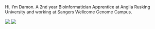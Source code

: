 Hi, i'm Damon. A 2nd year Bioinformatician Apprentice at Anglia Rusking University and working at Sangers Wellcome Genome Campus.

<a href="https://github.com/anuraghazra/github-readme-stats">
  <img align="center" src="https://github-readme-stats.vercel.app/api/pin/?username=DLBPointon&repo=github-readme-stats" />
</a>
<a href="https://github.com/anuraghazra/convoychat">
  <img align="center" src="https://github-readme-stats.vercel.app/api/pin/?username=DLBPointon&repo=convoychat" />
</a>
